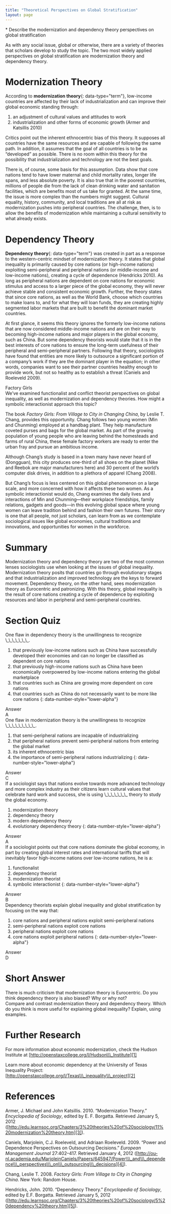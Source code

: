 ```yaml
---
title: "Theoretical Perspectives on Global Stratification"
layout: page
---
```



<div data-type="abstract" markdown="1">
* Describe the modernization and dependency theory perspectives on global stratification

</div>

As with any social issue, global or otherwise, there are a variety of theories that scholars develop to study the topic. The two most widely applied perspectives on global stratification are modernization theory and dependency theory.

# Modernization Theory

According to **modernization theory**{: data-type="term"}, low-income countries are affected by their lack of industrialization and can improve their global economic standing through:

1.  an adjustment of cultural values and attitudes to work
2.  industrialization and other forms of economic growth (Armer and Katsillis 2010)

Critics point out the inherent ethnocentric bias of this theory. It supposes all countries have the same resources and are capable of following the same path. In addition, it assumes that the goal of all countries is to be as “developed” as possible. There is no room within this theory for the possibility that industrialization and technology are not the best goals.

There is, of course, some basis for this assumption. Data show that core nations tend to have lower maternal and child mortality rates, longer life spans, and less absolute poverty. It is also true that in the poorest countries, millions of people die from the lack of clean drinking water and sanitation facilities, which are benefits most of us take for granted. At the same time, the issue is more complex than the numbers might suggest. Cultural equality, history, community, and local traditions are all at risk as modernization pushes into peripheral countries. The challenge, then, is to allow the benefits of modernization while maintaining a cultural sensitivity to what already exists.

# Dependency Theory

**Dependency theory**{: data-type="term"} was created in part as a response to the western-centric mindset of modernization theory. It states that global inequality is primarily caused by core nations (or high-income nations) exploiting semi-peripheral and peripheral nations (or middle-income and low-income nations), creating a cycle of dependence (Hendricks 2010). As long as peripheral nations are dependent on core nations for economic stimulus and access to a larger piece of the global economy, they will never achieve stable and consistent economic growth. Further, the theory states that since core nations, as well as the World Bank, choose which countries to make loans to, and for what they will loan funds, they are creating highly segmented labor markets that are built to benefit the dominant market countries.

At first glance, it seems this theory ignores the formerly low-income nations that are now considered middle-income nations and are on their way to becoming high-income nations and major players in the global economy, such as China. But some dependency theorists would state that it is in the best interests of core nations to ensure the long-term usefulness of their peripheral and semi-peripheral partners. Following that theory, sociologists have found that entities are more likely to outsource a significant portion of a company’s work if they are the dominant player in the equation; in other words, companies want to see their partner countries healthy enough to provide work, but not so healthy as to establish a threat (Caniels and Roeleveld 2009).

<div data-type="note" class="sociology-careers" data-label="" markdown="1">
<div data-type="title">
Factory Girls
</div>
We’ve examined functionalist and conflict theorist perspectives on global inequality, as well as modernization and dependency theories. How might a symbolic interactionist approach this topic?

The book *Factory Girls: From Village to City in Changing China*, by Leslie T. Chang, provides this opportunity. Chang follows two young women (Min and Chunming) employed at a handbag plant. They help manufacture coveted purses and bags for the global market. As part of the growing population of young people who are leaving behind the homesteads and farms of rural China, these female factory workers are ready to enter the urban fray and pursue an ambitious income.

Although Chang’s study is based in a town many have never heard of (Dongguan), this city produces one-third of all shoes on the planet (Nike and Reebok are major manufacturers here) and 30 percent of the world’s computer disk drives, in addition to a plethora of apparel (Chang 2008).

But Chang’s focus is less centered on this global phenomenon on a large scale, and more concerned with how it affects these two women. As a symbolic interactionist would do, Chang examines the daily lives and interactions of Min and Chunming—their workplace friendships, family relations, gadgets and goods—in this evolving global space where young women can leave tradition behind and fashion their own futures. Their story is one that all people, not just scholars, can learn from as we contemplate sociological issues like global economies, cultural traditions and innovations, and opportunities for women in the workforce.

</div>

# Summary

Modernization theory and dependency theory are two of the most common lenses sociologists use when looking at the issues of global inequality. Modernization theory posits that countries go through evolutionary stages and that industrialization and improved technology are the keys to forward movement. Dependency theory, on the other hand, sees modernization theory as Eurocentric and patronizing. With this theory, global inequality is the result of core nations creating a cycle of dependence by exploiting resources and labor in peripheral and semi-peripheral countries.

# Section Quiz

<div data-type="exercise" data-label="section-quiz">
<div data-type="problem" markdown="1">
One flaw in dependency theory is the unwillingness to recognize \_\_\_\_\_\_\_.

1.  that previously low-income nations such as China have successfully developed their economies and can no longer be classified as dependent on core nations
2.  that previously high-income nations such as China have been economically overpowered by low-income nations entering the global marketplace
3.  that countries such as China are growing more dependent on core nations
4.  that countries such as China do not necessarily want to be more like core nations
{: data-number-style="lower-alpha"}

</div>
<div data-type="solution" markdown="1">
<div data-type="title">
Answer
</div>
A

</div>
</div>

<div data-type="exercise" data-label="section-quiz">
<div data-type="problem" markdown="1">
One flaw in modernization theory is the unwillingness to recognize \_\_\_\_\_\_\_\_\_.

1.  that semi-peripheral nations are incapable of industrializing
2.  that peripheral nations prevent semi-peripheral nations from entering the global market
3.  its inherent ethnocentric bias
4.  the importance of semi-peripheral nations industrializing
{: data-number-style="lower-alpha"}

</div>
<div data-type="solution" markdown="1">
<div data-type="title">
Answer
</div>
C

</div>
</div>

<div data-type="exercise" data-label="section-quiz">
<div data-type="problem" markdown="1">
If a sociologist says that nations evolve towards more advanced technology and more complex industry as their citizens learn cultural values that celebrate hard work and success, she is using \_\_\_\_\_\_\_ theory to study the global economy.

1.  modernization theory
2.  dependency theory
3.  modern dependency theory
4.  evolutionary dependency theory
{: data-number-style="lower-alpha"}

</div>
<div data-type="solution" markdown="1">
<div data-type="title">
Answer
</div>
A

</div>
</div>

<div data-type="exercise" data-label="section-quiz">
<div data-type="problem" markdown="1">
If a sociologist points out that core nations dominate the global economy, in part by creating global interest rates and international tariffs that will inevitably favor high-income nations over low-income nations, he is a:

1.  functionalist
2.  dependency theorist
3.  modernization theorist
4.  symbolic interactionist
{: data-number-style="lower-alpha"}

</div>
<div data-type="solution" markdown="1">
<div data-type="title">
Answer
</div>
B

</div>
</div>

<div data-type="exercise" data-label="section-quiz">
<div data-type="problem" markdown="1">
Dependency theorists explain global inequality and global stratification by focusing on the way that:

1.  core nations and peripheral nations exploit semi-peripheral nations
2.  semi-peripheral nations exploit core nations
3.  peripheral nations exploit core nations
4.  core nations exploit peripheral nations
{: data-number-style="lower-alpha"}

</div>
<div data-type="solution" markdown="1">
<div data-type="title">
Answer
</div>
D

</div>
</div>

# Short Answer

<div data-type="exercise" data-label="short-answer">
<div data-type="problem" markdown="1">
There is much criticism that modernization theory is Eurocentric. Do you think dependency theory is also biased? Why or why not?

</div>
</div>

<div data-type="exercise" data-label="short-answer">
<div data-type="problem" markdown="1">
Compare and contrast modernization theory and dependency theory. Which do you think is more useful for explaining global inequality? Explain, using examples.

</div>
</div>

# Further Research

For more information about economic modernization, check the Hudson Institute at [http://openstaxcollege.org/l/Hudson\\\_Institute][1]

Learn more about economic dependency at the University of Texas Inequality Project: [http://openstaxcollege.org/l/Texas\\\_inequality\\\_project][2]

# References

Armer, J. Michael and John Katsillis. 2010. “Modernization Theory.” *Encyclopedia of Sociology*, edited by E. F. Borgatta. Retrieved January 5, 2012 ([http://edu.learnsoc.org/Chapters/3%20theories%20of%20sociology/11%20modernization%20theory.htm][3]).

Caniels, Marjolein, C.J. Roeleveld, and Adriaan Roeleveld. 2009. “Power and Dependence Perspectives on Outsourcing Decisions.” *European Management Journal* 27:402–417. Retrieved January 4, 2012 ([http://ou-nl.academia.edu/MarjoleinCaniels/Papers/645947/Power\\\_and\\\_dependence\\\_perspectives\\\_on\\\_outsourcing\\\_decisions][4]).

Chang, Leslie T. 2008. *Factory Girls: From Village to City in Changing China*. New York: Random House.

Hendricks, John. 2010. “Dependency Theory.” *Encyclopedia of Sociology*, edited by E.F. Borgatta. Retrieved January 5, 2012 ([http://edu.learnsoc.org/Chapters/3%20theories%20of%20sociology/5%20dependency%20theory.htm][5]).



[1]: http://openstaxcollege.org/l/Hudson_Institute
[2]: http://openstaxcollege.org/l/Texas_inequality_project
[3]: http://edu.learnsoc.org/Chapters/3%20theories%20of%20sociology/11%20modernization%20theory.htm
[4]: http://ou-nl.academia.edu/MarjoleinCaniels/Papers/645947/Power_and_dependence_perspectives_on_outsourcing_decisions
[5]: http://edu.learnsoc.org/Chapters/3%20theories%20of%20sociology/5%20dependency%20theory.htm
